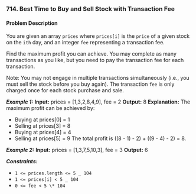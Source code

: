 ### 714. Best Time to Buy and Sell Stock with Transaction Fee

#### Problem Description

You are given an array `prices` where `prices[i]` is the `price` of a given stock on the `ith` day, and an integer `fee` representing a transaction fee.

Find the maximum profit you can achieve. You may complete as many transactions as you like, but you need to pay the transaction fee for each transaction.

Note: You may not engage in multiple transactions simultaneously (i.e., you must sell the stock before you buy again).
The transaction `fee` is only charged once for each stock purchase and sale.

**_Example 1:_**
**Input:** prices = [1,3,2,8,4,9], fee = 2
**Output:** 8
**Explanation:** The maximum profit can be achieved by:

- Buying at prices[0] = 1
- Selling at prices[3] = 8
- Buying at prices[4] = 4
- Selling at prices[5] = 9
  The total profit is ((8 - 1) - 2) + ((9 - 4) - 2) = 8.

**_Example 2:_**
**Input:** prices = [1,3,7,5,10,3], fee = 3
**Output:** 6

**_Constraints:_**

- `1 <= prices.length <= 5 _ 104`
- `1 <= prices[i] < 5 _ 104`
- `0 <= fee < 5 \* 104`
